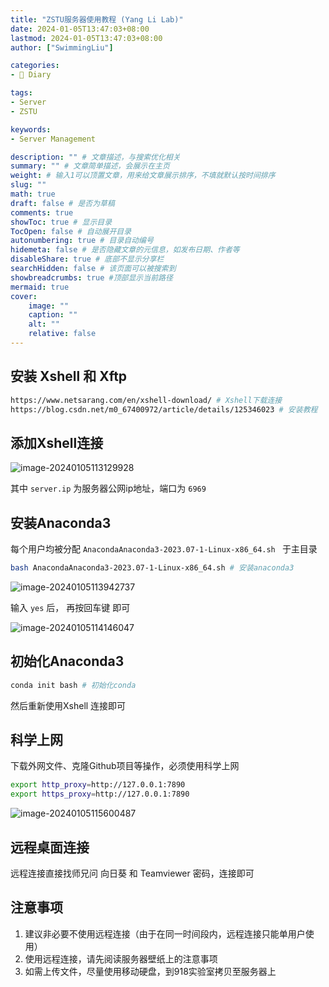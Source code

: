 ```yaml
---
title: "ZSTU服务器使用教程 (Yang Li Lab)"
date: 2024-01-05T13:47:03+08:00
lastmod: 2024-01-05T13:47:03+08:00
author: ["SwimmingLiu"]

categories:
- 📓 Diary

tags:
- Server
- ZSTU

keywords:
- Server Management

description: "" # 文章描述，与搜索优化相关
summary: "" # 文章简单描述，会展示在主页
weight: # 输入1可以顶置文章，用来给文章展示排序，不填就默认按时间排序
slug: ""
math: true
draft: false # 是否为草稿
comments: true
showToc: true # 显示目录
TocOpen: false # 自动展开目录
autonumbering: true # 目录自动编号
hidemeta: false # 是否隐藏文章的元信息，如发布日期、作者等
disableShare: true # 底部不显示分享栏
searchHidden: false # 该页面可以被搜索到
showbreadcrumbs: true #顶部显示当前路径
mermaid: true
cover:
    image: ""
    caption: ""
    alt: ""
    relative: false
---
```


## 安装 Xshell 和 Xftp

```bash
https://www.netsarang.com/en/xshell-download/ # Xshell下载连接
https://blog.csdn.net/m0_67400972/article/details/125346023 # 安装教程
```

## 添加Xshell连接

![image-20240105113129928](https://oss.swimmingliu.cn/B6xRW.png)

其中 `server.ip` 为服务器公网ip地址，端口为 `6969` 

## 安装Anaconda3

每个用户均被分配 `AnacondaAnaconda3-2023.07-1-Linux-x86_64.sh ` 于主目录

```bash
bash AnacondaAnaconda3-2023.07-1-Linux-x86_64.sh # 安装anaconda3
```

![image-20240105113942737](https://oss.swimmingliu.cn/B6KTv.png)

输入 `yes` 后， 再按回车键 即可

![image-20240105114146047](https://oss.swimmingliu.cn/B6one.png)

## 初始化Anaconda3

```bash
conda init bash	# 初始化conda
```

然后重新使用Xshell 连接即可

## 科学上网

下载外网文件、克隆Github项目等操作，必须使用科学上网

```bash
export http_proxy=http://127.0.0.1:7890
export https_proxy=http://127.0.0.1:7890
```

![image-20240105115600487](https://oss.swimmingliu.cn/B6So3.png)

## 远程桌面连接

远程连接直接找师兄问 向日葵 和 Teamviewer 密码，连接即可

## 注意事项 

1. 建议非必要不使用远程连接（由于在同一时间段内，远程连接只能单用户使用）
2. 使用远程连接，请先阅读服务器壁纸上的注意事项
3. 如需上传文件，尽量使用移动硬盘，到918实验室拷贝至服务器上 

